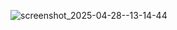![screenshot_2025-04-28--13-14-44](https://github.com/user-attachments/assets/2324a88a-22b9-4453-ba15-0482615dd471)
